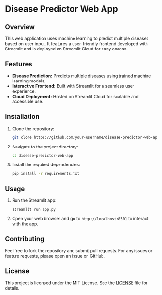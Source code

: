 # Disease Predictor Web App

## Overview
This web application uses machine learning to predict multiple diseases based on user input. It features a user-friendly frontend developed with Streamlit and is deployed on Streamlit Cloud for easy access.

## Features
- **Disease Prediction:** Predicts multiple diseases using trained machine learning models.
- **Interactive Frontend:** Built with Streamlit for a seamless user experience.
- **Cloud Deployment:** Hosted on Streamlit Cloud for scalable and accessible use.

## Installation

1. Clone the repository:
   ```bash
   git clone https://github.com/your-username/disease-predictor-web-app.git
   ```
2. Navigate to the project directory:
   ```bash
   cd disease-predictor-web-app
   ```
3. Install the required dependencies:
   ```bash
   pip install -r requirements.txt
   ```

## Usage

1. Run the Streamlit app:
   ```bash
   streamlit run app.py
   ```
2. Open your web browser and go to `http://localhost:8501` to interact with the app.



## Contributing

Feel free to fork the repository and submit pull requests. For any issues or feature requests, please open an issue on GitHub.

## License

This project is licensed under the MIT License. See the [LICENSE](LICENSE) file for details.
